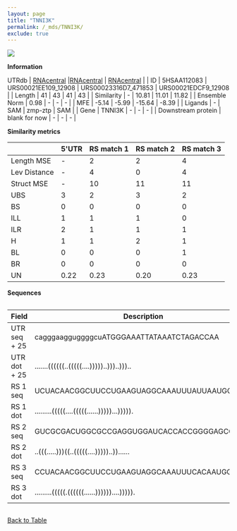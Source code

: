 ```yaml
---
layout: page
title: "TNNI3K"
permalink: /_mds/TNNI3K/
exclude: true
---
```




![](../../alns_9.28.22/aln_5HSAA112083_0.941.png?raw=true)


**Information**
<div style="overflow-x:auto;" markdown="block>
| | 5'UTR       | RS match 1   | RS match 2  | RS match 3 |
| ---- | ----------- | ----------- | ----------- | ----------- |
| Link | <a href="http://utrdb.ba.itb.cnr.it/getutr/5HSAA112083/1" target="_blank" rel="noopener noreferrer">UTRdb</a>   | <a href="https://rnacentral.org/rna/URS00021EE109/12908" target="_blank" rel="noopener noreferrer">RNAcentral</a>     |<a href="https://rnacentral.org/rna/URS00023316D7/471853" target="_blank" rel="noopener noreferrer">RNAcentral</a>  | <a href="https://rnacentral.org/rna/URS00021EDCF9/12908" target="_blank" rel="noopener noreferrer">RNAcentral</a>   |
| ID | 5HSAA112083     | URS00021EE109_12908     | URS00023316D7_471853     | URS00021EDCF9_12908     |
| Length | 41     |  43    | 41   |  43    |
| Similarity | - | 10.81 | 11.01 | 11.82 |
| Ensemble Norm | 0.98 | - | - | - |
| MFE | -5.14 | -5.99 | -15.64 | -8.39 |
| Ligands | - | SAM | zmp-ztp | SAM |
| Gene | TNNI3K | - | - | - |
| Downstream protein | blank for now    |    -    | -  | - |
</div>

**Similarity metrics**

| | 5'UTR       | RS match 1   | RS match 2  | RS match 3 |
| ---- | ----------- | ----------- | ----------- | ----------- |
| Length MSE | - | 2 | 2 | 4 |
| Lev Distance | - | 4 | 0 | 4 |
| Struct MSE | - | 10 | 11 | 11 |
| UBS| 3 | 2 | 3 | 2 |
| BS | 0 | 0 | 0 | 0 |
| ILL | 1 | 1 | 1 | 0 |
| ILR | 2 | 1 | 1 | 1 |
| H | 1 | 1 | 2 | 1 |
| BL | 0 | 0 | 0 | 1 |
| BR | 0 | 0 | 0 | 0 |
| UN | 0.22 | 0.23 | 0.20 | 0.23 |

**Sequences**


<div style="overflow-x:auto;">

<table>
<colgroup>
<col width="30%" />
<col width="70%" />
</colgroup>
<thead>
<tr class="header">
<th>Field</th>
<th>Description</th>
</tr>
</thead>
<tbody>
<tr>
<td markdown="span">UTR seq + 25 </td>
<td markdown="span"> cagggaagguggggcuATGGGAAATTATAAATCTAGACCAA </td>
</tr>
<tr>
<td markdown="span">UTR dot + 25  </td>
<td markdown="span"> .......((((((..(((((....)))))..)))..)))..
</td>
</tr>


<tr>
<td markdown="span">RS 1 seq </td>
<td markdown="span"> UCUACAACGGCUUCCUGAAGUAGGCAAAUUUAUUAAUGGAGCA
</td>
</tr>


<tr>
<td markdown="span">RS 1 dot </td>
<td markdown="span"> .........(((((....(((((......)))))...))))).
</td>
</tr>


<tr>
<td markdown="span">RS 2 seq </td>
<td markdown="span"> GUCGCGACUGGCGCCGAGGUGGAUCACCACCGGGGAGCGAC
</td>
</tr>


<tr>
<td markdown="span">RS 2 dot </td>
<td markdown="span"> ..(((.....)))((..(((((....)))))..))......
</td>
</tr>


<tr>
<td markdown="span">RS 3 seq </td>
<td markdown="span"> CCUACAACGGCUUCCUGAAGUAGGCAAAUUUCACAAUGGAGCA
</td>
</tr>


<tr>
<td markdown="span">RS 3 dot </td>
<td markdown="span"> .........(((((.((((((......))))))....))))).
</td>
</tr>

</tbody>
</table>


</div>


[Back to Table](../../display)
